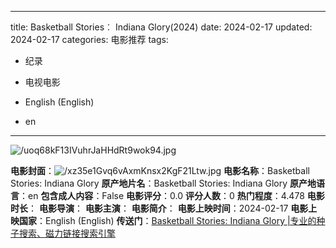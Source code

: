 
---
title: Basketball Stories︰ Indiana Glory(2024)
date: 2024-02-17
updated: 2024-02-17
categories: 电影推荐
tags:

- 纪录
- 电视电影

- English (English)
- en
---

<img src="https://image.tmdb.org/t/p/original/uoq68kF13IVuhrJaHHdRt9wok94.jpg" alt="/uoq68kF13IVuhrJaHHdRt9wok94.jpg" title="/uoq68kF13IVuhrJaHHdRt9wok94.jpg">

**电影封面**：<img src="https://image.tmdb.org/t/p/w200/xz35e1Gvq6vAxmKnsx2KgF21Ltw.jpg" alt="/xz35e1Gvq6vAxmKnsx2KgF21Ltw.jpg" title="/xz35e1Gvq6vAxmKnsx2KgF21Ltw.jpg">
**电影名称**：Basketball Stories: Indiana Glory
**原产地片名**：Basketball Stories: Indiana Glory
**原产地语言**：en
**包含成人内容**：False
**电影评分**：0.0
**评分人数**：0
**热门程度**：4.478
**电影时长**：
**电影导演**：
**电影主演**：
**电影简介**：
**电影上映时间**：2024-02-17
**电影上映国家**：English (English)
**传送门**：[Basketball Stories: Indiana Glory |专业的种子搜索、磁力链接搜索引擎](https://movie.amd794.com:2083/?search=Basketball%20Stories%3A%20Indiana%20Glory&ordering=&mode=match_phrase&page_size=10&page=1)

